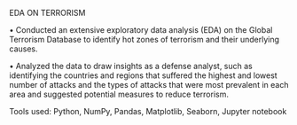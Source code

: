 EDA ON TERRORISM

•	Conducted an extensive exploratory data analysis (EDA) on the Global Terrorism Database to identify hot zones of terrorism and their underlying causes.

•	Analyzed the data to draw insights as a defense analyst, such as identifying the countries and regions that suffered the highest and lowest number of attacks and the types of attacks that were most prevalent in each area and suggested potential measures to reduce terrorism.

Tools used: Python, NumPy, Pandas, Matplotlib, Seaborn, Jupyter notebook 
